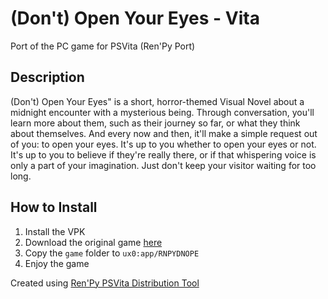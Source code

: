 # (Don't) Open Your Eyes - Vita
Port of the PC game for PSVita (Ren'Py Port)

## Description
(Don't) Open Your Eyes" is a short, horror-themed Visual Novel about a midnight encounter with a mysterious being. Through conversation, you'll learn more about them, such as their journey so far, or what they think about themselves. And every now and then, it'll make a simple request out of you: to open your eyes.
It's up to you whether to open your eyes or not. It's up to you to believe if they're really there, or if that whispering voice is only a part of your imagination. Just don't keep your visitor waiting for too long.

## How to Install

1. Install the VPK
2. Download the original game [here](https://via01.itch.io/dont-open-your-eyes)
3. Copy the `game` folder to `ux0:app/RNPYDNOPE`
4. Enjoy the game 

Created using [Ren'Py PSVita Distribution Tool](https://github.com/SonicMastr/renpy-vita/releases/tag/v1.0)
